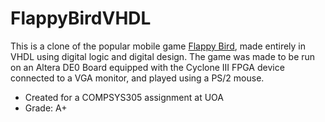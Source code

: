 # FlappyBirdVHDL

This is a clone of the popular mobile game [Flappy Bird](https://flappybird.io/), made entirely in VHDL using digital logic and digital design. 
The game was made to be run on an Altera DE0 Board equipped with the Cyclone III FPGA device connected to a VGA monitor, and played using a PS/2 mouse.  

- Created for a COMPSYS305 assignment at UOA
- Grade: A+ 
